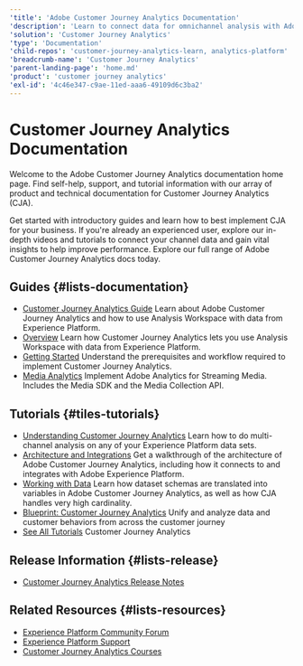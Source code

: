 ```yaml
---
'title': 'Adobe Customer Journey Analytics Documentation'
'description': 'Learn to connect data for omnichannel analysis with Adobe Customer Journey Analytics documentation. Explore videos, tutorials, and further CJA support.'
'solution': 'Customer Journey Analytics'
'type': 'Documentation'
'child-repos': 'customer-journey-analytics-learn, analytics-platform'
'breadcrumb-name': 'Customer Journey Analytics'
'parent-landing-page': 'home.md'
'product': 'customer journey analytics'
'exl-id': '4c46e347-c9ae-11ed-aaa6-49109d6c3ba2'
---
```


# Customer Journey Analytics Documentation

Welcome to the Adobe Customer Journey Analytics documentation home page. Find self-help, support, and tutorial information with our array of product and technical documentation for Customer Journey Analytics (CJA).

Get started with introductory guides and learn how to best implement CJA for your business. If you're already an experienced user, explore our in-depth videos and tutorials to connect your channel data and gain vital insights to help improve performance. Explore our full range of Adobe Customer Journey Analytics docs today.

## Guides {#lists-documentation}

- [Customer Journey Analytics Guide](https://experienceleague.adobe.com/docs/analytics-platform/using/cja-landing.html)
  Learn about Adobe Customer Journey Analytics and how to use Analysis Workspace with data from Experience Platform.
- [Overview](https://experienceleague.adobe.com/docs/analytics-platform/using/cja-overview/cja-overview.html)
  Learn how Customer Journey Analytics lets you use Analysis Workspace with data from Experience Platform.
- [Getting Started](https://experienceleague.adobe.com/docs/analytics-platform/using/cja-overview/cja-getting-started.html)
  Understand the prerequisites and workflow required to implement Customer Journey Analytics.
- [Media Analytics](https://experienceleague.adobe.com/docs/media-analytics/using/media-overview.html)
  Implement Adobe Analytics for Streaming Media. Includes the Media SDK and the Media Collection API.

## Tutorials {#tiles-tutorials}

- [Understanding Customer Journey Analytics](https://experienceleague.adobe.com/docs/customer-journey-analytics-learn/tutorials/cja-basics/understanding-customer-journey-analytics.html)
  Learn how to do multi-channel analysis on any of your Experience Platform data sets.
- [Architecture and Integrations](https://experienceleague.adobe.com/docs/customer-journey-analytics-learn/tutorials/architecture/architecture-and-integrations-of-cja.html)
  Get a walkthrough of the architecture of Adobe Customer Journey Analytics, including how it connects to and integrates with Adobe Experience Platform.
- [Working with Data](https://experienceleague.adobe.com/docs/customer-journey-analytics-learn/tutorials/data-prep/working-with-data-in-cja.html)
  Learn how dataset schemas are translated into variables in Adobe Customer Journey Analytics, as well as how CJA handles very high cardinality.
- [Blueprint: Customer Journey Analytics](https://experienceleague.adobe.com/docs/blueprints-learn/architecture/customer-journey-analytics/overview.html)
  Unify and analyze data and customer behaviors from across the customer journey
- [See All Tutorials](https://experienceleague.adobe.com/docs/customer-journey-analytics-learn/tutorials/overview.html)
  Customer Journey Analytics

## Release Information {#lists-release}

- [Customer Journey Analytics Release Notes](https://experienceleague.adobe.com/docs/release-notes/experience-cloud/current.html#cust-journey)

## Related Resources {#lists-resources}

- [Experience Platform Community Forum](https://experienceleaguecommunities.adobe.com/t5/adobe-experience-platform/ct-p/adobe-experience-platform-community)
- [Experience Platform Support](https://experienceleague.adobe.com/?support-solution=Experience+Platform#support)
- [Customer Journey Analytics Courses](https://experienceleague.adobe.com/?Solution=Customer+Journey+Analytics#courses)

